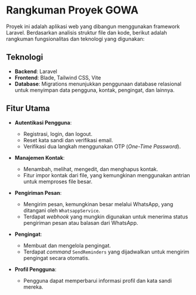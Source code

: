 # Rangkuman Proyek GOWA

Proyek ini adalah aplikasi web yang dibangun menggunakan framework Laravel. Berdasarkan analisis struktur file dan kode, berikut adalah rangkuman fungsionalitas dan teknologi yang digunakan:

## Teknologi

*   **Backend**: Laravel
*   **Frontend**: Blade, Tailwind CSS, Vite
*   **Database**: Migrations menunjukkan penggunaan database relasional untuk menyimpan data pengguna, kontak, pengingat, dan lainnya.

## Fitur Utama

*   **Autentikasi Pengguna**:
    *   Registrasi, login, dan logout.
    *   Reset kata sandi dan verifikasi email.
    *   Verifikasi dua langkah menggunakan OTP (*One-Time Password*).

*   **Manajemen Kontak**:
    *   Menambah, melihat, mengedit, dan menghapus kontak.
    *   Fitur impor kontak dari file, yang kemungkinan menggunakan antrian untuk memproses file besar.

*   **Pengiriman Pesan**:
    *   Mengirim pesan, kemungkinan besar melalui WhatsApp, yang ditangani oleh `WhatsappService`.
    *   Terdapat *webhook* yang mungkin digunakan untuk menerima status pengiriman pesan atau balasan dari WhatsApp.

*   **Pengingat**:
    *   Membuat dan mengelola pengingat.
    *   Terdapat *command* `SendReminders` yang dijadwalkan untuk mengirim pengingat secara otomatis.

*   **Profil Pengguna**:
    *   Pengguna dapat memperbarui informasi profil dan kata sandi mereka.
